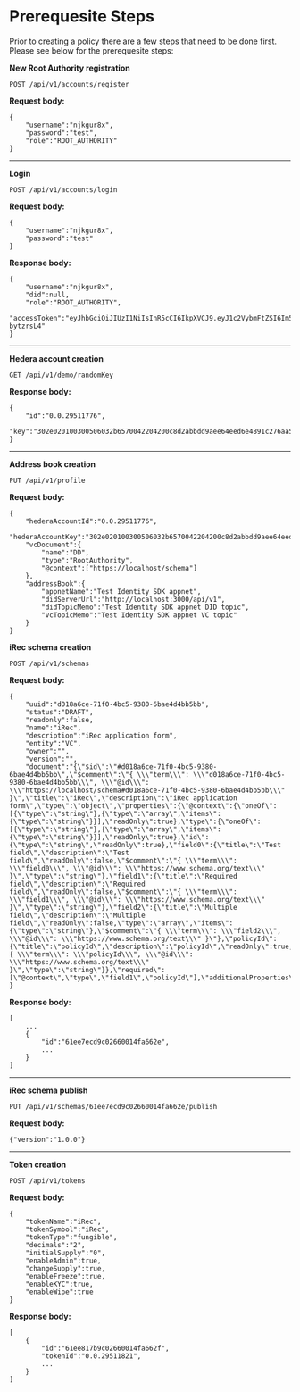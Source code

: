 # Prerequesite Steps

Prior to creating a policy there are a few steps that need to be done first. Please see below for the prerequesite steps:

**New Root Authority registration**

`POST /api/v1/accounts/register`

**Request body:**

```
{
	"username":"njkgur8x",
	"password":"test",
	"role":"ROOT_AUTHORITY"
}
```

****

**Login**

`POST /api/v1/accounts/login`

**Request body:**

```
{
	"username":"njkgur8x",
	"password":"test"
}
```

**Response body:**

```
{
	"username":"njkgur8x",
	"did":null,
	"role":"ROOT_AUTHORITY",
	"accessToken":"eyJhbGciOiJIUzI1NiIsInR5cCI6IkpXVCJ9.eyJ1c2VybmFtZSI6Im5qa2d1cjh4IiwiZGlkIjpudWxsLCJyb2xlIjoiUk9PVF9BVVRIT1JJVFkiLCJpYXQiOjE2NDMwMTkxMDh9.Z4l77uhaPu09gkjSZpqcF2H0S27oGvFfOA-bytzrsL4"
}
```

****

**Hedera account creation**

`GET /api/v1/demo/randomKey`

**Response body:**

```
{
	"id":"0.0.29511776",
	"key":"302e020100300506032b6570042204200c8d2abbdd9aee64eed6e4891c276aa50248ab182c0cd7dfbec8506e5eaaaef8"
}
```

****

**Address book creation**

`PUT /api/v1/profile`

**Request body:**

```
{
    "hederaAccountId":"0.0.29511776",
    "hederaAccountKey":"302e020100300506032b6570042204200c8d2abbdd9aee64eed6e4891c276aa50248ab182c0cd7dfbec8506e5eaaaef8",
    "vcDocument":{
        "name":"DD",
        "type":"RootAuthority",
        "@context":["https://localhost/schema"]
    },
    "addressBook":{
        "appnetName":"Test Identity SDK appnet",
        "didServerUrl":"http://localhost:3000/api/v1",
        "didTopicMemo":"Test Identity SDK appnet DID topic",
        "vcTopicMemo":"Test Identity SDK appnet VC topic"
    }
}
```



**iRec schema creation**

`POST /api/v1/schemas`

**Request body:**

```
{
    "uuid":"d018a6ce-71f0-4bc5-9380-6bae4d4bb5bb",
    "status":"DRAFT",
    "readonly":false,
    "name":"iRec",
    "description":"iRec application form",
    "entity":"VC",
    "owner":"",
    "version":"",
    "document":"{\"$id\":\"#d018a6ce-71f0-4bc5-9380-6bae4d4bb5bb\",\"$comment\":\"{ \\\"term\\\": \\\"d018a6ce-71f0-4bc5-9380-6bae4d4bb5bb\\\", \\\"@id\\\": \\\"https://localhost/schema#d018a6ce-71f0-4bc5-9380-6bae4d4bb5bb\\\" }\",\"title\":\"iRec\",\"description\":\"iRec application form\",\"type\":\"object\",\"properties\":{\"@context\":{\"oneOf\":[{\"type\":\"string\"},{\"type\":\"array\",\"items\":{\"type\":\"string\"}}],\"readOnly\":true},\"type\":{\"oneOf\":[{\"type\":\"string\"},{\"type\":\"array\",\"items\":{\"type\":\"string\"}}],\"readOnly\":true},\"id\":{\"type\":\"string\",\"readOnly\":true},\"field0\":{\"title\":\"Test field\",\"description\":\"Test field\",\"readOnly\":false,\"$comment\":\"{ \\\"term\\\": \\\"field0\\\", \\\"@id\\\": \\\"https://www.schema.org/text\\\" }\",\"type\":\"string\"},\"field1\":{\"title\":\"Required field\",\"description\":\"Required field\",\"readOnly\":false,\"$comment\":\"{ \\\"term\\\": \\\"field1\\\", \\\"@id\\\": \\\"https://www.schema.org/text\\\" }\",\"type\":\"string\"},\"field2\":{\"title\":\"Multiple field\",\"description\":\"Multiple field\",\"readOnly\":false,\"type\":\"array\",\"items\":{\"type\":\"string\"},\"$comment\":\"{ \\\"term\\\": \\\"field2\\\", \\\"@id\\\": \\\"https://www.schema.org/text\\\" }\"},\"policyId\":{\"title\":\"policyId\",\"description\":\"policyId\",\"readOnly\":true,\"$comment\":\"{ \\\"term\\\": \\\"policyId\\\", \\\"@id\\\": \\\"https://www.schema.org/text\\\" }\",\"type\":\"string\"}},\"required\":[\"@context\",\"type\",\"field1\",\"policyId\"],\"additionalProperties\":false}",
}
```

**Response body:**

```
[
	...
	{
		"id":"61ee7ecd9c02660014fa662e",
		...
	}
]
```

****

**iRec schema publish**

`PUT /api/v1/schemas/61ee7ecd9c02660014fa662e/publish`

**Request body:**

```
{"version":"1.0.0"}
```

****

**Token creation**

`POST /api/v1/tokens`

**Request body:**

```
{
	"tokenName":"iRec",
	"tokenSymbol":"iRec",
	"tokenType":"fungible",
	"decimals":"2",
	"initialSupply":"0",
	"enableAdmin":true,
	"changeSupply":true,
	"enableFreeze":true,
	"enableKYC":true,
	"enableWipe":true
}
```

**Response body:**

```
[
	{
		"id":"61ee817b9c02660014fa662f",
		"tokenId":"0.0.29511821",
		...
	}
]
```
